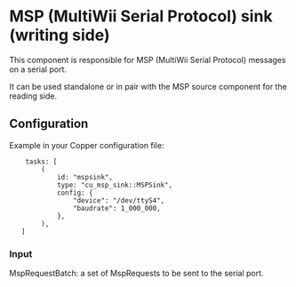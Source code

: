 # MSP (MultiWii Serial Protocol) sink (writing side)

This component is responsible for MSP (MultiWii Serial Protocol) messages on a serial port.

It can be used standalone or in pair with the MSP source component for the reading side.

## Configuration

Example in your Copper configuration file:

```RON
    tasks: [
        (
            id: "mspsink",
            type: "cu_msp_sink::MSPSink",
            config: {
                "device": "/dev/ttyS4",
                "baudrate": 1_000_000,
            },
        ),
   ]
```

### Input

MspRequestBatch: a set of MspRequests to be sent to the serial port.


